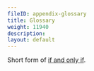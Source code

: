 ```yaml
---
fileID: appendix-glossary
title: Glossary
weight: 11940
description: 
layout: default
---
```

Short form of [if and only if](https://en.m.wikipedia.org/wiki/If_and_only_if).
